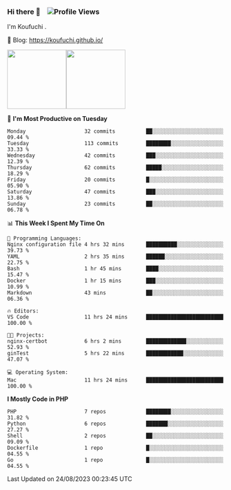 ### Hi there 👋 &nbsp;&nbsp; ![Profile Views](http://img.shields.io/badge/Profile%20Views-122-blue)

I'm Koufuchi . 

📔 Blog: <https://koufuchi.github.io/>

<img align="" height="137px" src="https://github-readme-stats.vercel.app/api?username=Koufuchi&hide=issues,contribs&show_icons=true&line_height=21&theme=radical&locale=en" /><img align="" height="137px" src="https://github-readme-stats.vercel.app/api/top-langs/?username=Koufuchi&layout=compact&hide=blade,html,css&theme=radical&locale=en" />

<!--START_SECTION:waka-->
📅 **I'm Most Productive on Tuesday** 

```text
Monday                   32 commits          ██░░░░░░░░░░░░░░░░░░░░░░░   09.44 % 
Tuesday                  113 commits         ████████░░░░░░░░░░░░░░░░░   33.33 % 
Wednesday                42 commits          ███░░░░░░░░░░░░░░░░░░░░░░   12.39 % 
Thursday                 62 commits          █████░░░░░░░░░░░░░░░░░░░░   18.29 % 
Friday                   20 commits          █░░░░░░░░░░░░░░░░░░░░░░░░   05.90 % 
Saturday                 47 commits          ███░░░░░░░░░░░░░░░░░░░░░░   13.86 % 
Sunday                   23 commits          ██░░░░░░░░░░░░░░░░░░░░░░░   06.78 % 
```


📊 **This Week I Spent My Time On** 

```text
💬 Programming Languages: 
Nginx configuration file 4 hrs 32 mins       ██████████░░░░░░░░░░░░░░░   39.73 % 
YAML                     2 hrs 35 mins       ██████░░░░░░░░░░░░░░░░░░░   22.75 % 
Bash                     1 hr 45 mins        ████░░░░░░░░░░░░░░░░░░░░░   15.47 % 
Docker                   1 hr 15 mins        ███░░░░░░░░░░░░░░░░░░░░░░   10.99 % 
Markdown                 43 mins             ██░░░░░░░░░░░░░░░░░░░░░░░   06.36 % 

🔥 Editors: 
VS Code                  11 hrs 24 mins      █████████████████████████   100.00 % 

🐱‍💻 Projects: 
nginx-certbot            6 hrs 2 mins        █████████████░░░░░░░░░░░░   52.93 % 
ginTest                  5 hrs 22 mins       ████████████░░░░░░░░░░░░░   47.07 % 

💻 Operating System: 
Mac                      11 hrs 24 mins      █████████████████████████   100.00 % 
```

**I Mostly Code in PHP** 

```text
PHP                      7 repos             ████████░░░░░░░░░░░░░░░░░   31.82 % 
Python                   6 repos             ███████░░░░░░░░░░░░░░░░░░   27.27 % 
Shell                    2 repos             ██░░░░░░░░░░░░░░░░░░░░░░░   09.09 % 
Dockerfile               1 repo              █░░░░░░░░░░░░░░░░░░░░░░░░   04.55 % 
Go                       1 repo              █░░░░░░░░░░░░░░░░░░░░░░░░   04.55 % 
```




 Last Updated on 24/08/2023 00:23:45 UTC
<!--END_SECTION:waka-->


